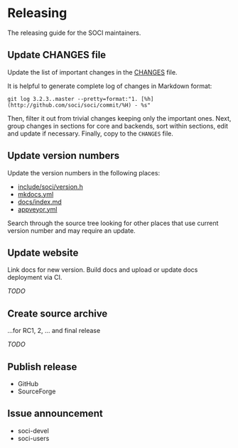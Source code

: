 # Releasing

The releasing guide for the SOCI maintainers.

## Update CHANGES file

Update the list of important changes in the [CHANGES](https://github.com/SOCI/soci/blob/master/CHANGES) file.

It is helpful to generate complete log of changes in Markdown format:

```
git log 3.2.3..master --pretty=format:"1. [%h](http://github.com/soci/soci/commit/%H) - %s"
```

Then, filter it out from trivial changes keeping only the important ones.
Next, group changes in sections for core and backends, sort within sections,
edit and update if necessary. Finally, copy to the `CHANGES` file.

## Update version numbers

Update the version numbers in the following places:

- [include/soci/version.h](https://github.com/SOCI/soci/blob/master/include/soci/version.h)
- [mkdocs.yml](https://github.com/SOCI/soci/blob/master/mkdocs.yml)
- [docs/index.md](https://github.com/SOCI/soci/blob/master/docs/index.md)
- [appveyor.yml](https://github.com/SOCI/soci/blob/master/appveyor.yml)

Search through the source tree looking for other places that use current
version number and may require an update.

## Update website

Link docs for new version.
Build docs and upload or update docs deployment via CI.

*TODO*

## Create source archive

...for RC1, 2, ... and final release

*TODO*

## Publish release

- GitHub
- SourceForge

## Issue announcement

- soci-devel
- soci-users

